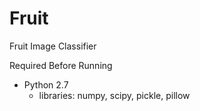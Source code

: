# Fruit
Fruit Image Classifier

Required Before Running
* Python 2.7
  * libraries: numpy, scipy, pickle, pillow
